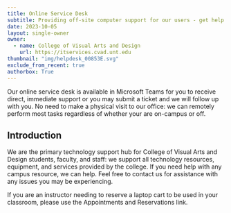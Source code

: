 ```yaml
---
title: Online Service Desk
subtitle: Providing off-site computer support for our users - get help regardless of where you are.
date: 2023-10-05
layout: single-owner
owner:
  - name: College of Visual Arts and Design
    url: https://itservices.cvad.unt.edu
thumbnail: "img/helpdesk_00853E.svg"
exclude_from_recent: true
authorbox: True
---
```

Our online service desk is available in Microsoft Teams for you to receive direct, immediate support or you may submit a ticket and we will follow up with you.  No need to make a physical visit to our office: we can remotely perform most tasks regardless of whether your are on-campus or off.
<!--more-->
## Introduction ##
We are the primary technology support hub for College of Visual Arts and Design students, faculty, and staff: we support all technology resources, equipment, and services provided by the college. If you need help with any campus resource, we can help. Feel free to contact us for assistance with any issues you may be experiencing.

If you are an instructor needing to reserve a laptop cart to be used in your classroom, please use the Appointments and Reservations link.